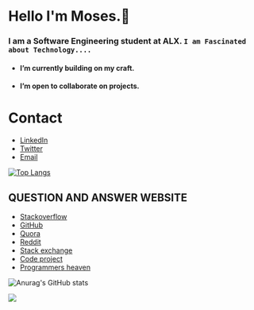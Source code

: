 # Hello I'm Moses.👋

### I am a Software Engineering student at ALX. `I am Fascinated about Technology....`

- ####  I’m currently building on my craft.
- #### I’m open to collaborate on projects.

# Contact 
* [LinkedIn](https://www.linkedin.com/in/moses-gitau-860292246)
* [Twitter](https://twitter.com/moses__kyle?t=4C9qT0T4RmJ3Mu6Bfk4BLQ&s=09)
* [Email](mailto:moseskyle2021@gmail.com)

[![Top Langs](https://github-readme-stats.vercel.app/api/top-langs/?username=mosekyle&layout=compact)](https://github.com/mosekyle/github-readme-stats)

## QUESTION AND ANSWER WEBSITE 
* [Stackoverflow](https://Stackoverflow.com/)
* [GitHub](https://github.com/)
* [Quora](https://quora.com/)
* [Reddit](https://reddit.com/)
* [Stack exchange](https://Stackexchange.com/)
* [Code project](https://codeproject.com/)
* [Programmers heaven](https://programmersheaven.com/)

![Anurag's GitHub stats](https://github-readme-stats.vercel.app/api?username=mosekyle&show_icons=true&theme=radical)

<img  src='https://www.google.com/url?sa=i&url=https%3A%2F%2Fwww.researchgate.net%2Ffigure%2FThe-keywords-of-the-software-engineering_fig2_342457338&psig=AOvVaw2XmquKE2z8u2o3zJI72Anq&ust=1685713956067000&source=images&cd=vfe&ved=2ahUKEwis7c_9m6L_AhXvS_EDHU8WCo4QjRx6BAgAEAw'>

